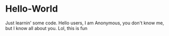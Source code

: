 # Hello-World
Just learnin' some code.
Hello users, I am Anonymous, you don't know me, but I know all about you.
Lol, this is fun

